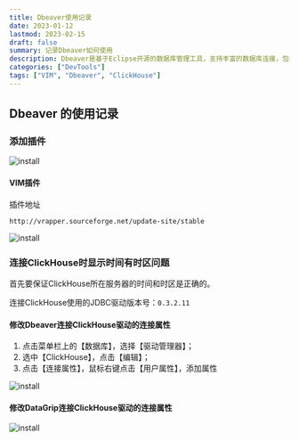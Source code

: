 ```yaml
---
title: Dbeaver使用记录
date: 2023-01-12
lastmod: 2023-02-15
draft: false
summary: 记录Dbeaver如何使用
description: Dbeaver是基于Eclipse开源的数据库管理工具，支持丰富的数据库连接，包括NoSQL和大数据 
categories: ["DevTools"]
tags: ["VIM", "Dbeaver", "ClickHouse"]
---
```


## Dbeaver 的使用记录

### 添加插件

![install](https://brucemaa.cn/images/dbeaver/dbeaver_install_new_software.png)

#### VIM插件

插件地址

```
http://vrapper.sourceforge.net/update-site/stable
```

![install](https://brucemaa.cn/images/dbeaver/dbeaver_vim.png)

### 连接ClickHouse时显示时间有时区问题

首先要保证ClickHouse所在服务器的时间和时区是正确的。

连接ClickHouse使用的JDBC驱动版本号：`0.3.2.11`

#### 修改Dbeaver连接ClickHouse驱动的连接属性

1. 点击菜单栏上的【数据库】，选择【驱动管理器】；
2. 选中【ClickHouse】，点击【编辑】；
3. 点击【连接属性】，鼠标右键点击【用户属性】，添加属性

![install](https://brucemaa.cn/images/dbeaver/dbeaver-clickhouse-jdbc.png)

#### 修改DataGrip连接ClickHouse驱动的连接属性

![install](https://brucemaa.cn/images/dbeaver/datagrip-clickhouse-jdbc.png)


